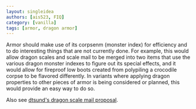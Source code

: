 ```yaml
---
layout: singleidea
authors: [ais523, FIQ]
category: [vanilla]
tags: [armor, dragon armor]
---
```

Armor should make use of its corpsenm (monster index) for efficiency and to do interesting things that are not currently done. For example, this would allow dragon scales and scale mail to be merged into two items that use the various dragon monster indexes to figure out its special effects, and it would allow for fireproof low boots created from polypiling a crocodile corpse to be flavored differently. In variants where applying dragon properties to other pieces of armor is being considered or planned, this would provide an easy way to do so.

Also see [dtsund's dragon scale mail proposal](http://roguelikes.live/nh4-bugzilla/show_bug.cgi?id=629).
